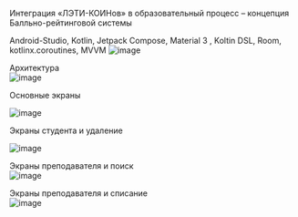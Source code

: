 Интеграция «ЛЭТИ-КОИНов» в образовательный процесс – концепция Балльно-рейтинговой системы<br>

Android-Studio, Kotlin, Jetpack Compose, Material 3 , Koltin DSL, Room, kotlinx.coroutines, MVVM
![image](https://github.com/vladryanka/LETICoin/assets/75379439/62bff4d8-14a2-468f-9441-7681f4849c9c)
<br>


Архитектура<br>
![image](https://github.com/vladryanka/LETICoin/assets/75379439/0148a23c-ca3d-4ca4-847a-50e347973b81)

Основные экраны<br>

![image](https://github.com/vladryanka/LETICoin/assets/75379439/cc935e12-3237-4f47-99fd-ba7b9d9e3be6)

Экраны студента и удаление <br>

![image](https://github.com/vladryanka/LETICoin/assets/75379439/9bbb821a-8ca3-4c7f-9a57-276ec21add07)

Экраны преподавателя и поиск<br>
![image](https://github.com/vladryanka/LETICoin/assets/75379439/bd5aa642-60b0-48ad-8be3-26bf4dc870b7)

Экраны преподавателя и списание<br>
![image](https://github.com/vladryanka/LETICoin/assets/75379439/f617650e-0b05-4c29-bcaf-2698f362a0b8)


